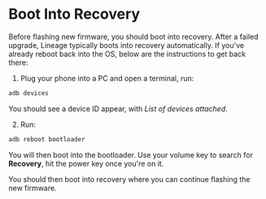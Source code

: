 # Boot Into Recovery
Before flashing new firmware, you should boot into recovery.  After a failed upgrade, Lineage typically boots into recovery automatically.
If you've already reboot back into the OS, below are the instructions to get back there:

1. Plug your phone into a PC and open a terminal, run:
```bash
adb devices
```

You should see a device ID appear, with *List of devices attached*.

2. Run:
```bash
adb reboot bootloader
```

You will then boot into the bootloader.  Use your volume key to search for **Recovery**, hit the power key once you're on it.

You should then boot into recovery where you can continue flashing the new firmware.
